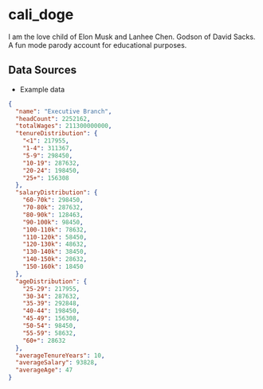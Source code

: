# cali_doge
I am the love child of Elon Musk and Lanhee Chen. Godson of David Sacks. A fun mode parody account for educational purposes.

## Data Sources

- Example data 
```json
{
  "name": "Executive Branch",
  "headCount": 2252162,
  "totalWages": 211300000000,
  "tenureDistribution": {
    "<1": 217955,
    "1-4": 311367,
    "5-9": 298450,
    "10-19": 287632,
    "20-24": 198450,
    "25+": 156308
  },
  "salaryDistribution": {
    "60-70k": 298450,
    "70-80k": 287632,
    "80-90k": 128463,
    "90-100k": 98450,
    "100-110k": 78632,
    "110-120k": 58450,
    "120-130k": 48632,
    "130-140k": 38450,
    "140-150k": 28632,
    "150-160k": 18450
  },
  "ageDistribution": {
    "25-29": 217955,
    "30-34": 287632,
    "35-39": 292848,
    "40-44": 198450,
    "45-49": 156308,
    "50-54": 98450,
    "55-59": 58632,
    "60+": 28632
  },
  "averageTenureYears": 10,
  "averageSalary": 93828,
  "averageAge": 47
}
```
